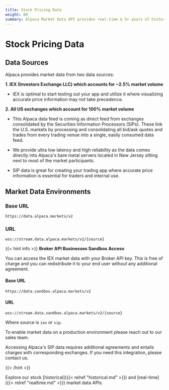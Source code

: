 ```yaml
---
title: Stock Pricing Data
weight: 80
summary: Alpaca Market Data API provides real-time & 5+ years of historical stock pricing data.
---
```


# Stock Pricing Data

## **Data Sources**

Alpaca provides market data from two data sources:

**1. IEX (Investors Exchange LLC) which accounts for ~2.5% market volume**

- IEX is optimal to start testing out your app and utilize it where visualizing accurate price information may not take precedence.

**2. All US exchanges which account for 100% market volume**

- This Alpaca data feed is coming as direct feed from exchanges consolidated by the Securities Information Processors (SIPs). These link the U.S. markets by processing and consolidating all bid/ask quotes and trades from every trading venue into a single, easily consumed data feed.

- We provide ultra low latency and high reliability as the data comes directly into Alpaca's bare metal servers located in New Jersey sitting next to most of the market participants.

- SIP data is great for creating your trading app where accurate price information is essential for traders and internal use.

## **Market Data Environments**

### Base URL

`https://data.alpaca.markets/v2`

### URL

`wss://stream.data.alpaca.markets/v2/{source}`

{{< hint info >}}
**Broker API Businesses Sandbox Access**  

You can access the IEX market data with your Broker API key. This is free of charge and you can redistribute it to your end user without any additional agreement.

#### Base URL

`https://data.sandbox.alpaca.markets/v2`

#### URL

`wss://stream.data.sandbox.alpaca.markets/v2/{source}`

Where source is `iex` or `sip`.

To enable market data on a production environment please reach out to our sales team.

Accessing Alpaca's SIP data requires additional agreements and entails charges with corresponding exchanges. If you need this integration, please contact us.

{{< /hint >}}


Explore our stock [historical]({{< relref "historical.md" >}}) and [real-time]({{< relref "realtime.md" >}}) market data APIs.
